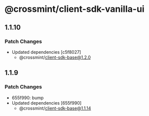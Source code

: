 # @crossmint/client-sdk-vanilla-ui

## 1.1.10

### Patch Changes

-   Updated dependencies [c5f8027]
    -   @crossmint/client-sdk-base@1.2.0

## 1.1.9

### Patch Changes

-   655f990: bump
-   Updated dependencies [655f990]
    -   @crossmint/client-sdk-base@1.1.14
